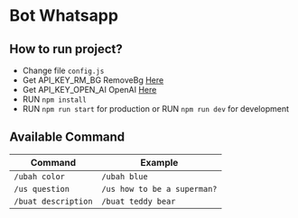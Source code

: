 # Bot Whatsapp

<!-- ## Don't Forget Follow [Tiktok](https://www.tiktok.com/@try_catch_), [Instagram](https://www.instagram.com/try.catch.developer/) and [Youtube](https://www.youtube.com/c/TryCatchDev)

# [Watch it on YouTube](https://www.youtube.com/watch?v=p0g8qAFgOLA) -->

<!-- ![Preview](/demo/demo1.jpeg) -->

## How to run project?
- Change file `config.js`
- Get API_KEY_RM_BG RemoveBg [Here](https://www.remove.bg/api#api-reference)
- Get API_KEY_OPEN_AI OpenAI [Here](https://beta.openai.com/account/api-keys)
- RUN `npm install`
- RUN `npm run start` for production 
or RUN `npm run dev` for development

## Available Command
| Command             | Example                     |
| ------------------- | --------------------------- |
| `/ubah color`       | `/ubah blue`                |
| `/us question`      | `/us how to be a superman?` |
| `/buat description` | `/buat teddy bear`          |


